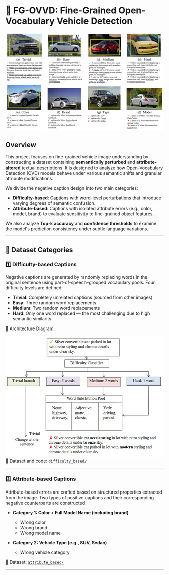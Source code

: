 # 🚗 FG-OVVD: Fine-Grained Open-Vocabulary Vehicle Detection


![Attribute Architecture](./images/attribute_architecture.jpg)  

## Overview
This project focuses on fine-grained vehicle image understanding by constructing a dataset containing **semantically perturbed** and **attribute-altered** textual descriptions. It is designed to analyze how Open-Vocabulary Detection (OVD) models behave under various semantic shifts and granular attribute modifications.

We divide the negative caption design into two main categories:

- **Difficulty-based**: Captions with word-level perturbations that introduce varying degrees of semantic confusion.
- **Attribute-based**: Captions with isolated attribute errors (e.g., color, model, brand) to evaluate sensitivity to fine-grained object features.

We also analyze **Top-k accuracy** and **confidence thresholds** to examine the model's prediction consistency under subtle language variations.

---

## 🧩 Dataset Categories

### 1️⃣ Difficulty-based Captions

Negative captions are generated by randomly replacing words in the original sentence using part-of-speech–grouped vocabulary pools. Four difficulty levels are defined:

- **Trivial**: Completely unrelated captions (sourced from other images)
- **Easy**: Three random word replacements
- **Medium**: Two random word replacements
- **Hard**: Only one word replaced — the most challenging due to high semantic similarity

📌 Architecture Diagram:

![Difficulty Architecture](./images/difficulty_architecture.jpg)  
📁 Dataset and code: [`difficulty_based/`](./difficulty_based/)

---

### 2️⃣ Attribute-based Captions

Attribute-based errors are crafted based on structured properties extracted from the image. Two types of positive captions and their corresponding negative counterparts are constructed:

- **Category 1: Color + Full Model Name (including brand)**
  - Wrong color
  - Wrong brand
  - Wrong model name

- **Category 2: Vehicle Type (e.g., SUV, Sedan)**
  - Wrong vehicle category


📁 Dataset: [`attribute_based/`](./attribute_based/)

---

